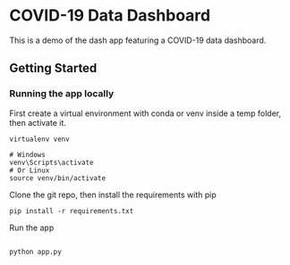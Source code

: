# COVID-19 Data Dashboard

This is a demo of the dash app featuring a COVID-19 data dashboard.

## Getting Started

### Running the app locally

First create a virtual environment with conda or venv inside a temp folder, then activate it.

```
virtualenv venv

# Windows
venv\Scripts\activate
# Or Linux
source venv/bin/activate

```

Clone the git repo, then install the requirements with pip

```
pip install -r requirements.txt

```

Run the app

```

python app.py

```
